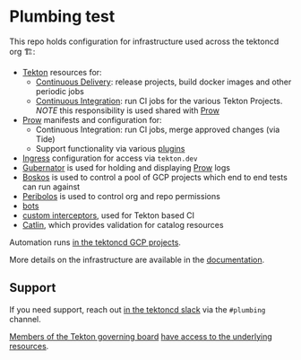 # Plumbing test

This repo holds configuration for infrastructure used across the tektoncd org 🏗️:

- [Tekton](tekton/README.md) resources for:
  - [Continuous Delivery](tekton/README.md): release projects, build docker images and other periodic jobs
  - [Continuous Integration](tekton/ci/README.md): run CI jobs for the various Tekton Projects. *NOTE* this responsibility is used shared with [Prow](prow/README.md)
- [Prow](prow/README.md) manifests and configuration for:
  - Continuous Integration: run CI jobs, merge approved changes (via Tide)
  - Support functionality via various [plugins](prow/plugins.yaml)
- [Ingress](prow/README.md#ingress) configuration for access via `tekton.dev`
- [Gubernator](gubernator/README.md) is used for holding and displaying [Prow](prow/README.md) logs
- [Boskos](boskos/README.md) is used to control a pool of GCP projects which end to end tests can run against
- [Peribolos](tekton/resources/org-permissions/README.md) is used to control org and repo permissions
- [bots](bots/README.md)
- [custom interceptors](tekton/ci/interceptors), used for Tekton based CI
- [Catlin](catlin/), which provides validation for catalog resources

Automation runs [in the tektoncd GCP projects](docs/README.md#gcp-projects).

More details on the infrastructure are available in the [documentation](docs/README.md).

## Support

If you need support, reach out [in the tektoncd slack](https://github.com/tektoncd/community/blob/master/contact.md#slack)
via the `#plumbing` channel.

[Members of the Tekton governing board](https://github.com/tektoncd/community/blob/master/governance.md)
[have access to the underlying resources](https://github.com/tektoncd/community/blob/master/governance.md#permissions-and-access).
